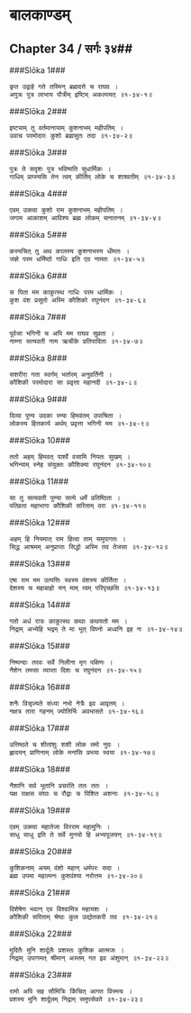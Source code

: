 बालकाण्डम्
===============================


## Chapter 34  / सर्गः ३४##


###Slōka 1###


    कृत उद्वाहे गते तस्मिन् ब्रह्मदत्ते च राघव ।
    अपुत्रः पुत्र लाभाय पौत्रीम् इष्टिम् अकल्पयत् ॥१-३४-१॥


###Slōka 2###


    इष्ट्याम् तु वर्तमानायाम् कुशनाभम् महीपतिम् ।
    उवाच परमोदारः कुशो ब्रह्मसुतः तदा ॥१-३४-२॥


###Slōka 3###


    पुत्रः ते सदृशः पुत्र भविष्यति सुधार्मिकः ।
    गाधिम् प्राप्स्यसि तेन त्वम् कीर्तिम् लोके च शाश्वतीम् ॥१-३४-३॥


###Slōka 4###


    एवम् उक्त्वा कुशो राम कुशनाभम् महीपतिम् ।
    जगाम आकाशम् आविश्य ब्रह्म लोकम् सनातनम् ॥१-३४-४॥


###Slōka 5###


    कस्यचित् तु अथ कालस्य कुशनाभस्य धीमतः ।
    जज्ञे परम धर्मिष्ठो गाधिः इति एव नामतः ॥१-३४-५॥


###Slōka 6###


    स पिता मम काकुत्स्थ गाधिः परम धार्मिकः ।
    कुश वंश प्रसूतो अस्मि कौशिको रघुनंदन ॥१-३४-६॥


###Slōka 7###


    पूर्वजा भगिनी च अपि मम राघव सुव्रता ।
    नाम्ना सत्यवती नाम ऋचीके प्रतिपादिता ॥१-३४-७॥


###Slōka 8###


    सशरीरा गता स्वर्गम् भर्तारम् अनुवर्तिनी ।
    कौशिकी परमोदारा सा प्रवृत्ता महानदी ॥१-३४-८॥


###Slōka 9###


    दिव्या पुण्य उदका रम्या हिमवंतम् उपाश्रिता ।
    लोकस्य हितकार्य अर्थम् प्रवृत्ता भगिनी मम ॥१-३४-९॥


###Slōka 10###


    ततो अहम् हिमवत् पार्श्वे वसामि नियतः सुखम् ।
    भगिन्याम् स्नेह संयुक्तः कौशिक्या रघुनंदन ॥१-३४-१०॥


###Slōka 11###


    सा तु सत्यवती पुण्या सत्ये धर्मे प्रतिष्ठिता ।
    पतिव्रता महाभागा कौशिकी सरिताम् वरा ॥१-३४-११॥


###Slōka 12###


    अहम् हि नियमात् राम हित्वा ताम् समुपागतः ।
    सिद्ध आश्रमम् अनुप्राप्तः सिद्धो अस्मि तव तेजसा ॥१-३४-१२॥


###Slōka 13###


    एषा राम मम उत्पत्तिः स्वस्य वंशस्य कीर्तिता ।
    देशस्य च महाबाहो यन् माम् त्वम् परिपृच्छसि ॥१-३४-१३॥


###Slōka 14###


    गतो अर्ध रात्रः काकुत्स्थ कथाः कथयतो मम ।
    निद्राम् अभ्येहि भद्रम् ते मा भूत् विघ्नो अध्वनि इह नः ॥१-३४-१४॥


###Slōka 15###


    निष्पन्दाः तरवः सर्वे निलीना मृग पक्षिणः ।
    नैशेन तमसा व्याप्ता दिशः च रघुनंदन ॥१-३४-१५॥


###Slōka 16###


    शनैः विसृज्यते संध्या नभो नेत्रैः इव आवृतम् ।
    नक्षत्र तारा गहनम् ज्योतिर्भिः अवभासते ॥१-३४-१६॥


###Slōka 17###


    उत्तिष्ठते च शीतांशुः शशी लोक तमो नुदः ।
    ह्लादयन् प्राणिनाम् लोके मनांसि प्रभया स्वया ॥१-३४-१७॥


###Slōka 18###


    नैशानि सर्व भूतानि प्रचरंति ततः ततः ।
    यक्ष राक्षस संघाः च रौद्राः च पिशित अशनाः ॥१-३४-१८॥


###Slōka 19###


    एवम् उक्त्वा महातेजा विरराम महामुनिः ।
    साधु साधु इति ते सर्वे मुनयो हि अभ्यपूजयन् ॥१-३४-१९॥


###Slōka 20###


    कुशिकनाम् अयम् वंशो महान् धर्मपरः सदा ।
    ब्रह्म उपमा महात्मनः कुशवंश्या नरोत्तम ॥१-३४-२०॥


###Slōka 21###


    विशेषेण भवान् एव विश्वामित्र महायशः ।
    कौशिकी सरिताम् श्रेष्ठः कुल उद्योतकरी तव ॥१-३४-२१॥


###Slōka 22###


    मुदितैः मुनि शार्दूलैः प्रशस्तः कुशिक आत्मजः ।
    निद्राम् उपागमत् श्रीमान् अस्तम् गत इव अंशुमान् ॥१-३४-२२॥


###Slōka 23###


    रामो अपि सह सौमित्रिः किंचित् आगत विस्मयः ।
    प्रशस्य मुनि शार्दूलम् निद्राम् समुपसेवते ॥१-३४-२३॥


